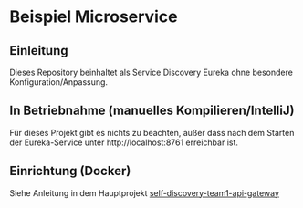 # Beispiel Microservice
## Einleitung
Dieses Repository beinhaltet als Service Discovery Eureka ohne besondere Konfiguration/Anpassung.

## In Betriebnahme (manuelles Kompilieren/IntelliJ)
Für dieses Projekt gibt es nichts zu beachten, außer dass nach dem Starten der Eureka-Service unter http://localhost:8761 erreichbar ist.

## Einrichtung (Docker)
Siehe Anleitung in dem Hauptprojekt [self-discovery-team1-api-gateway](https://fsygs15.gm.fh-koeln.de:8888/ArchiLab/self-discovery-team1-api-gateway)